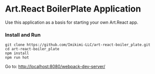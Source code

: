 # Art.React BoilerPlate Application
Use this application as a basis for starting your own Art.React app.

### Install and Run

```
git clone https://github.com/Imikimi-LLC/art-react-boiler_plate.git
cd art-react-boiler_plate
npm install
npm run hot
```

Go to: [http://localhost:8080/webpack-dev-server/](http://localhost:8080/webpack-dev-server/)
